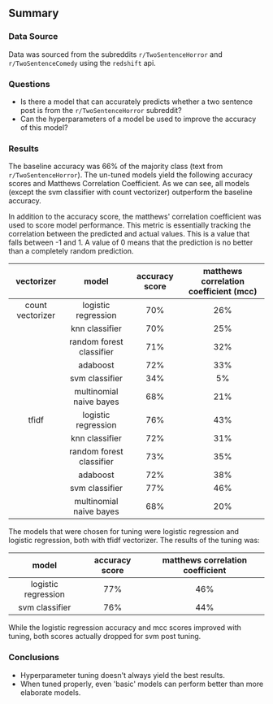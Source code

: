 ## Summary


### Data Source

Data was sourced from the subreddits `r/TwoSentenceHorror` and `r/TwoSentenceComedy` using the `redshift` api.

### Questions

- Is there a model that can accurately predicts whether a two sentence post is from the `r/TwoSentenceHorror` subreddit?
- Can the hyperparameters of a model be used to improve the accuracy of this model?

### Results

The baseline accuracy was 66% of the majority class (text from `r/TwoSentenceHorror`). The un-tuned models yield the following accuracy scores and Matthews Correlation Coefficient. As we can see, all models (except the svm classifier with count vectorizer) outperform the baseline accuracy.

In addition to the accuracy score, the matthews' correlation coefficient was used to score model performance. This metric is essentially tracking the correlation between the predicted and actual values. This is a value that falls between -1 and 1. A value of 0 means that the prediction is no better than a completely random prediction.

|vectorizer | model | accuracy score | matthews correlation coefficient (mcc) |
| :---: | :---: | :---: | :---: |
|count vectorizer | logistic regression | 70% | 26% |
| | knn classifier | 70% | 25% |
| | random forest classifier | 71% | 32% |
| | adaboost | 72% | 33% |
| | svm classifier | 34% | 5% |
| | multinomial naive bayes | 68% | 21% |
| tfidf | logistic regression | 76% | 43% |
| | knn classifier | 72% | 31% |
| | random forest classifier | 73% | 35% |
| | adaboost | 72% | 38% |
| | svm classifier | 77% | 46% |
| | multinomial naive bayes | 68% | 20% |

The models that were chosen for tuning were logistic regression and logistic regression, both with tfidf vectorizer. The results of the tuning was:

| model | accuracy score | matthews correlation coefficient |
| :---: | :---: | :---: |
| logistic regression | 77% | 46% |
| svm classifier | 76% | 44% |

While the logistic regression accuracy and mcc scores improved with tuning, both scores actually dropped for svm post tuning.

### Conclusions

- Hyperparameter tuning doesn't always yield the best results.
- When tuned properly, even 'basic' models can perform better than more elaborate models.